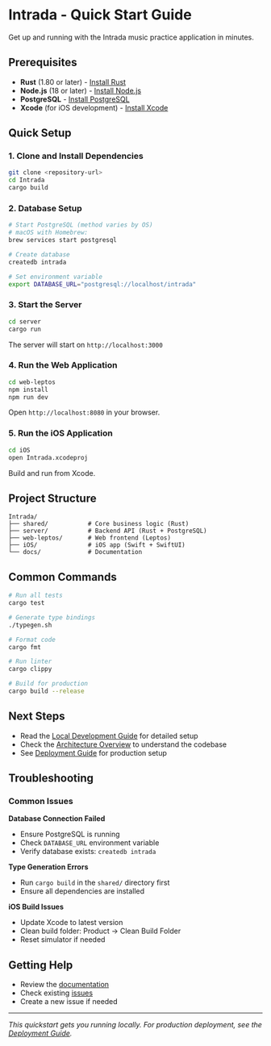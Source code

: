 # Intrada - Quick Start Guide

Get up and running with the Intrada music practice application in minutes.

## Prerequisites

- **Rust** (1.80 or later) - [Install Rust](https://rustup.rs/)
- **Node.js** (18 or later) - [Install Node.js](https://nodejs.org/)
- **PostgreSQL** - [Install PostgreSQL](https://www.postgresql.org/download/)
- **Xcode** (for iOS development) - [Install Xcode](https://developer.apple.com/xcode/)

## Quick Setup

### 1. Clone and Install Dependencies

```bash
git clone <repository-url>
cd Intrada
cargo build
```

### 2. Database Setup

```bash
# Start PostgreSQL (method varies by OS)
# macOS with Homebrew:
brew services start postgresql

# Create database
createdb intrada

# Set environment variable
export DATABASE_URL="postgresql://localhost/intrada"
```

### 3. Start the Server

```bash
cd server
cargo run
```

The server will start on `http://localhost:3000`

### 4. Run the Web Application

```bash
cd web-leptos
npm install
npm run dev
```

Open `http://localhost:8080` in your browser.

### 5. Run the iOS Application

```bash
cd iOS
open Intrada.xcodeproj
```

Build and run from Xcode.

## Project Structure

```
Intrada/
├── shared/           # Core business logic (Rust)
├── server/           # Backend API (Rust + PostgreSQL)
├── web-leptos/       # Web frontend (Leptos)
├── iOS/              # iOS app (Swift + SwiftUI)
└── docs/             # Documentation
```

## Common Commands

```bash
# Run all tests
cargo test

# Generate type bindings
./typegen.sh

# Format code
cargo fmt

# Run linter
cargo clippy

# Build for production
cargo build --release
```

## Next Steps

- Read the [Local Development Guide](LOCAL_DEVELOPMENT.md) for detailed setup
- Check the [Architecture Overview](../CLAUDE.md) to understand the codebase
- See [Deployment Guide](DEPLOYMENT.md) for production setup

## Troubleshooting

### Common Issues

**Database Connection Failed**
- Ensure PostgreSQL is running
- Check `DATABASE_URL` environment variable
- Verify database exists: `createdb intrada`

**Type Generation Errors**
- Run `cargo build` in the `shared/` directory first
- Ensure all dependencies are installed

**iOS Build Issues**
- Update Xcode to latest version
- Clean build folder: Product → Clean Build Folder
- Reset simulator if needed

## Getting Help

- Review the [documentation](README.md)
- Check existing [issues](https://github.com/your-org/intrada/issues)
- Create a new issue if needed

---

*This quickstart gets you running locally. For production deployment, see the [Deployment Guide](DEPLOYMENT.md).*
